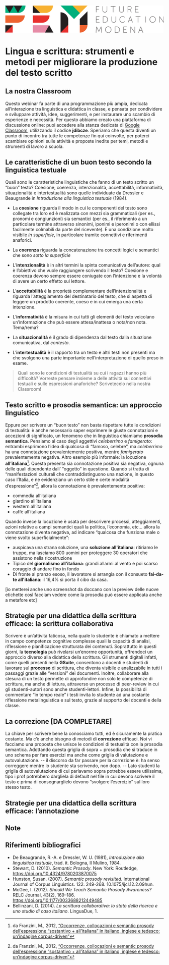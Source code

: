 <script src="https://cdnjs.cloudflare.com/ajax/libs/font-awesome/5.13.0/js/all.min.js" integrity="sha256-KzZiKy0DWYsnwMF+X1DvQngQ2/FxF7MF3Ff72XcpuPs=" crossorigin="anonymous"></script>

<a href="https://fem.digital" rel="FEM Future Education Modena" target="_blank">![](FEM_Logo.png)</a>

# Lingua e scrittura: strumenti e metodi per migliorare la produzione del testo scritto

## La nostra Classroom
Questo webinar fa parte di una programmazione più ampia, dedicata all’interazione tra linguistica e didattica in classe, e pensata per condividere e sviluppare attività, idee, suggerimenti, e per instaurare uno scambio di esperienze e necessità. Per questo abbiamo creato una piattaforma di discussione online: puoi accedere alla stanza dedicata di <a href="classroom.google.com/u/0/" target="_blank">Google Classroom</a>, utilizzando il codice **jdibcze**.
Speriamo che questa diventi un punto di incontro tra tutte le competenze fin qui coinvolte, per poterci scambiare opinioni sulle attività e proposte inedite per temi, metodi e strumenti di lavoro a scuola. 

## Le caratteristiche di un buon testo secondo la linguistica testuale
Quali sono le caratteristiche linguistiche che fanno di un testo scritto un “buon” testo? Coesione, coerenza, intenzionalità, accettabilità, informatività, situazionalità e intertestualità sono quelle individuate da Dressler e Beaugrande in *Introduzione alla linguistica testuale* (1984). 

* La **coesione** riguarda il modo in cui le componenti del testo sono collegate tra loro ed è realizzata con mezzi sia grammaticali (per es., pronomi e congiunzioni) sia semantici (per es., il riferimento a un particolare termine attraverso sinonimi, iponimi e iperonimi o con ellissi facilmente colmabili da parte del ricevente). È una condizione molto visibile *in superficie*, in particolare tramite connettivi e riferimenti anaforici. 

* La **coerenza** riguarda la concatenazione tra concetti logici e semantici che sono *sotto la superficie*
* L’**intenzionalità** è in altri termini la spinta comunicativa dell’autore: qual è l’obiettivo che vuole raggiungere scrivendo il testo? Coesione e coerenza devono sempre essere coniugate con l’intenzione e la volontà di avere un certo effetto sul lettore. 
* L’**accettabilità** è la proprietà complementare dell’intenzionalità e riguarda l’atteggiamento del destinatario del testo, che si aspetta di leggere un prodotto coerente, coeso e in cui emerga una certa intenzione. 
* L’**informatività** è la misura in cui tutti gli elementi del testo veicolano un’informazione che può essere attesa/inattesa o nota/non nota. Tema/rema?
* La **situazionalità** è il grado di dipendenza dal testo dalla situazione comunicativa, dal *contesto*. 
* L’**intertestualità** è il rapporto tra un testo e altri testi non presenti ma che svolgono una parte importante nell’interpretazione di quello preso in esame. 

> Quali sono le condizioni di testualità su cui i ragazzi hanno più difficoltà? Vorreste pensare insieme a delle attività sui connettivi testuali e sulle espressioni anaforiche? Scrivetecelo nella nostra Classroom!

## Testo scritto e prosodia semantica: un approccio linguistico

Eppure per scrivere un “buon testo” non basta rispettare tutte le condizioni di testualità: è anche necessario saper esprimere le giuste connotazioni e accezioni di significato, un fenomeno che in linguistica chiamiamo **prosodia semantica**. Pensiamo al caso degli aggettivi *celeberrimo* e *famigerato*: entrambi esprimono l’idea di qualcosa di “famoso, celebre”, ma *celeberrimo* ha una connotazione prevalentemente positiva, mentre *famigerato* prevalentemente negativa.
Altro esempio più informale: la locuzione **all’italiana**[^1]. Questa presenta sia connotazione positiva sia negativa, ognuna delle quali dipendente dall’ “oggetto” in questione. Quando si tratta di “manifestazioni culturali che contraddistinguono una nazione, in questo caso l’Italia, e ne evidenziano un certo stile e certe modalità d’espressione”[^1], allora la connotazione è prevalentemente positiva:

- <i class="fas fa-plus-square" style="color:green"></i> commedia all’italiana
- <i class="fas fa-plus-square" style="color:green"></i> giardino all’italiana
- <i class="fas fa-plus-square" style="color:green"></i> western all’italiana
- <i class="fas fa-plus-square" style="color:green"></i> caffè all’italiana

Quando invece la locuzione è usata per descrivere processi, atteggiamenti, azioni relative a campi semantici quali la politica, l’economia, etc… allora la connotazione diventa negativa, ad indicare “qualcosa che funziona male o viene svolto superficialmente”:

- <i class="fas fa-minus-square" style="color:red"></i> auspicava una strana soluzione, una **soluzione all'italiana**: ritiriamo le truppe, ma lasciamo 800 uomini per proteggere 30 operatori che assistono nella ricostruzione
- <i class="fas fa-minus-square" style="color:red"></i> Tipico del **giornalismo all'italiana**: grandi allarmi al vento e poi scarso coraggio di andare fino in fondo
- <i class="fas fa-minus-square" style="color:red"></i> Di fronte al pranzo esoso, il lavoratore si arrangia con il consueto **fai-da-te all'italiana**: il 16,4% si porta il cibo da casa.

[io metterei anche uno screenshot da doccano con la preview delle nuove etichette così facciam vedere come la prosodia può essere applicata anche a metafore etc]


## Strategie per una didattica della scrittura efficace: la scrittura collaborativa

Scrivere è un’attività faticosa, nella quale lo studente è chiamato a mettere in campo competenze cognitive complesse quali la capacità di analisi, riflessione e pianificazione strutturata dei contenuti. 
Soprattutto in questi giorni, la **tecnologia** può rivelarsi un’enorme opportunità, offrendoci un approccio diverso alla didattica della scrittura. Gli strumenti digitali infatti, come quelli presenti nella **GSuite**, consentono a docenti e studenti di lavorare sul **processo** di scrittura, che diventa visibile e analizzabile in tutti i passaggi grazie alle “versioni” dei documenti. Inoltre, collaborare alla stesura di un testo permette di approfondire non solo le competenze di scrittura, ma anche di lettura, attraverso un processo di peer-review in cui gli studenti-autori sono anche studenti-lettori. Infine, la possibilità di commentare “in tempo reale” i testi invita lo studente ad una costante riflessione metalinguistica e sul testo, grazie al supporto dei docenti e della classe.

## La correzione [DA COMPLETARE]
La chiave per scrivere bene la conosciamo tutti, ed è sicuramente la pratica costante. Ma c’è anche bisogno di metodi di **correzione** efficaci. Noi vi facciamo una proposta che unisce le condizioni di testualità con la prosodia semantica. Adottando questa griglia  di sopra + prosodia che si traduce in uno schema per fare esercizi ma anche come griglia di valutazione e autovalutazione.
-- il discorso da far passare per la correzione è: ha senso correggere mentre lo studente sta scrivendo, non dopo. 
-- Lato studenti la griglia di autovalutazione di cui parlavamo sopra potrebbe essere utilissima, tipo i prof potrebbero dargliela di default nel file in cui devono scrivere il testo e prima di consegnarglielo devono “svolgere l’esercizio” sul loro stesso testo.


## Strategie per una didattica della scrittura efficace: l’annotazione

## Note
[^1]: da Franzini, M., 2012, [“Occorrenze, collocazioni e semantic prosody dell’espressione “sostantivo + all’italiana” in italiano, inglese e tedesco: un’indagine corpus-driven”](https://www.academia.edu/3735690/Occorrenze_collocazioni_e_semantic_prosody_dell_espressione_sostantivo_all_italiana_in_italiano_inglese_e_tedesco_un_indagine_corpus-driven)

## Riferimenti bibliografici

* De Beaugrande, R.-A. e Dressler, W. U. (1981), *Introduzione alla linguistica testuale*, trad. it. Bologna, Il Mulino, 1984.
* Stewart, D. (2010). *Semantic Prosody*. New York: Routledge, https://doi.org/10.4324/9780203870075
* Hunston, Susan. (2007). *Semantic prosody revisited*. International Journal of Corpus Linguistics. 122. 249-268. 10.1075/ijcl.12.2.09hun. 
*   McGee, I. (2012). *Should We Teach Semantic Prosody Awareness?* RELC Journal, 43(2), 169–186. https://doi.org/10.1177/0033688212449485
*  Bellinzani, D. (2014). *La scrittura collaborativa: lo stato della ricerca e uno studio di caso italiano*. LinguaDue, 1. 
